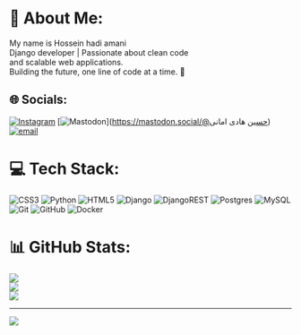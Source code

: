 # 💫 About Me:
My name is Hossein hadi amani<br>Django developer | Passionate about clean code<br>and scalable web applications.<br> Building the future, one line of code at a time. 🚀


## 🌐 Socials:
[![Instagram](https://img.shields.io/badge/Instagram-%23E4405F.svg?logo=Instagram&logoColor=white)](https://instagram.com/hossein77___________) [![Mastodon](https://img.shields.io/badge/-MASTODON-%232B90D9?logo=mastodon&logoColor=white)](https://mastodon.social/@حسین هادی امانی) [![email](https://img.shields.io/badge/Email-D14836?logo=gmail&logoColor=white)](mailto:hossein.h.a770227@gmail.com) 

# 💻 Tech Stack:
![CSS3](https://img.shields.io/badge/css3-%231572B6.svg?style=for-the-badge&logo=css3&logoColor=white) ![Python](https://img.shields.io/badge/python-3670A0?style=for-the-badge&logo=python&logoColor=ffdd54) ![HTML5](https://img.shields.io/badge/html5-%23E34F26.svg?style=for-the-badge&logo=html5&logoColor=white) ![Django](https://img.shields.io/badge/django-%23092E20.svg?style=for-the-badge&logo=django&logoColor=white) ![DjangoREST](https://img.shields.io/badge/DJANGO-REST-ff1709?style=for-the-badge&logo=django&logoColor=white&color=ff1709&labelColor=gray) ![Postgres](https://img.shields.io/badge/postgres-%23316192.svg?style=for-the-badge&logo=postgresql&logoColor=white) ![MySQL](https://img.shields.io/badge/mysql-4479A1.svg?style=for-the-badge&logo=mysql&logoColor=white) ![Git](https://img.shields.io/badge/git-%23F05033.svg?style=for-the-badge&logo=git&logoColor=white) ![GitHub](https://img.shields.io/badge/github-%23121011.svg?style=for-the-badge&logo=github&logoColor=white) ![Docker](https://img.shields.io/badge/docker-%230db7ed.svg?style=for-the-badge&logo=docker&logoColor=white)
# 📊 GitHub Stats:
![](https://github-readme-stats.vercel.app/api?username=Hossein770227&theme=dark&hide_border=false&include_all_commits=true&count_private=false)<br/>
![](https://nirzak-streak-stats.vercel.app/?user=Hossein770227&theme=dark&hide_border=false)<br/>
![](https://github-readme-stats.vercel.app/api/top-langs/?username=Hossein770227&theme=dark&hide_border=false&include_all_commits=true&count_private=false&layout=compact)

---
[![](https://visitcount.itsvg.in/api?id=Hossein770227&icon=0&color=0)](https://visitcount.itsvg.in)

<!-- Proudly created with GPRM ( https://gprm.itsvg.in ) -->
